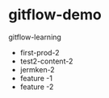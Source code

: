 # gitflow-demo
gitflow-learning

* first-prod-2
* test2-content-2
* jermken-2
* feature -1
* feature -2